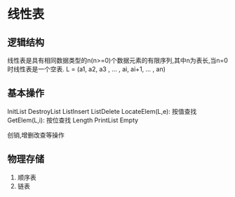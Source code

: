 # 线性表

## 逻辑结构

线性表是具有相同数据类型的n(n>=0)个数据元素的有限序列,其中n为表长,当n=0时线性表是一个空表.
L = (a1, a2, a3 , ... , ai, ai+1, ... , an)

## 基本操作

InitList
DestroyList
ListInsert
ListDelete
LocateElem(L,e): 按值查找
GetElem(L,i): 按位查找
Length
PrintList
Empty

创销,增删改查等操作

## 物理存储
1. 顺序表
2. 链表



